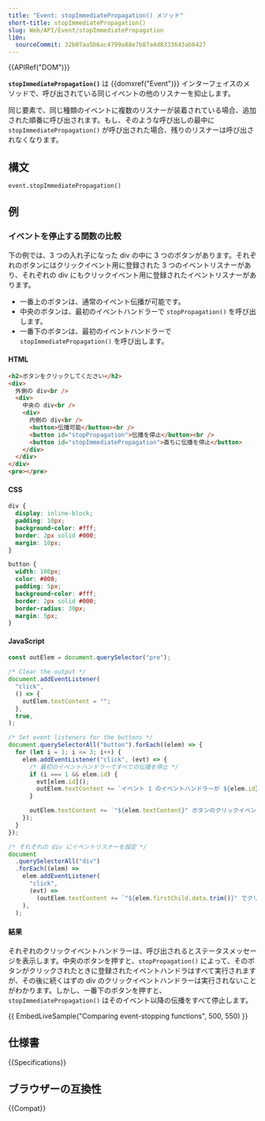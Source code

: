 ```yaml
---
title: "Event: stopImmediatePropagation() メソッド"
short-title: stopImmediatePropagation()
slug: Web/API/Event/stopImmediatePropagation
l10n:
  sourceCommit: 32b07aa5b6ac4799a88e7b87a4d8333643ab6427
---
```


{{APIRef("DOM")}}

**`stopImmediatePropagation()`** は {{domxref("Event")}} インターフェイスのメソッドで、呼び出されている同じイベントの他のリスナーを抑止します。

同じ要素で、同じ種類のイベントに複数のリスナーが装着されている場合、追加された順番に呼び出されます。もし、そのような呼び出しの最中に `stopImmediatePropagation()` が呼び出された場合、残りのリスナーは呼び出されなくなります。

## 構文

```js-nolint
event.stopImmediatePropagation()
```

## 例

### イベントを停止する関数の比較

下の例では、3 つの入れ子になった div の中に 3 つのボタンがあります。それぞれのボタンにはクリックイベント用に登録された 3 つのイベントリスナーがあり、それぞれの div にもクリックイベント用に登録されたイベントリスナーがあります。

- 一番上のボタンは、通常のイベント伝播が可能です。
- 中央のボタンは、最初のイベントハンドラーで `stopPropagation()` を呼び出します。
- 一番下のボタンは、最初のイベントハンドラーで `stopImmediatePropagation()` を呼び出します。

#### HTML

```html
<h2>ボタンをクリックしてください</h2>
<div>
  外側の div<br />
  <div>
    中央の div<br />
    <div>
      内側の div<br />
      <button>伝播可能</button><br />
      <button id="stopPropagation">伝播を停止</button><br />
      <button id="stopImmediatePropagation">直ちに伝播を停止</button>
    </div>
  </div>
</div>
<pre></pre>
```

#### CSS

```css
div {
  display: inline-block;
  padding: 10px;
  background-color: #fff;
  border: 2px solid #000;
  margin: 10px;
}

button {
  width: 100px;
  color: #008;
  padding: 5px;
  background-color: #fff;
  border: 2px solid #000;
  border-radius: 30px;
  margin: 5px;
}
```

#### JavaScript

```js
const outElem = document.querySelector("pre");

/* Clear the output */
document.addEventListener(
  "click",
  () => {
    outElem.textContent = "";
  },
  true,
);

/* Set event listeners for the buttons */
document.querySelectorAll("button").forEach((elem) => {
  for (let i = 1; i <= 3; i++) {
    elem.addEventListener("click", (evt) => {
      /* 最初のイベントハンドラーですべての伝播を停止 */
      if (i === 1 && elem.id) {
        evt[elem.id]();
        outElem.textContent += `イベント 1 のイベントハンドラーが ${elem.id}() を呼び出しました\n`;
      }

      outElem.textContent += `"${elem.textContent}" ボタンのクリックイベント ${i} が処理されました\n`;
    });
  }
});

/* それぞれの div にイベントリスナーを設定 */
document
  .querySelectorAll("div")
  .forEach((elem) =>
    elem.addEventListener(
      "click",
      (evt) =>
        (outElem.textContent += `"${elem.firstChild.data.trim()}" でクリックイベントが処理されました\n`),
    ),
  );
```

#### 結果

それぞれのクリックイベントハンドラーは、呼び出されるとステータスメッセージを表示します。中央のボタンを押すと、`stopPropagation()` によって、そのボタンがクリックされたときに登録されたイベントハンドラはすべて実行されますが、その後に続くはずの div のクリックイベントハンドラーは実行されないことがわかります。しかし、一番下のボタンを押すと、`stopImmediatePropagation()` はそのイベント以降の伝播をすべて停止します。

{{ EmbedLiveSample("Comparing event-stopping functions", 500, 550) }}

## 仕様書

{{Specifications}}

## ブラウザーの互換性

{{Compat}}
